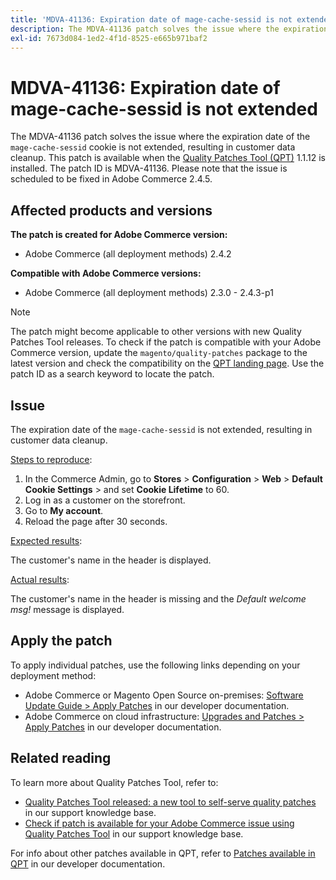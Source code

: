 ```yaml
---
title: 'MDVA-41136: Expiration date of mage-cache-sessid is not extended'
description: The MDVA-41136 patch solves the issue where the expiration date of the `mage-cache-sessid` cookie is not extended, resulting in customer data cleanup. This patch is available when the [Quality Patches Tool (QPT)](/help/announcements/adobe-commerce-announcements/magento-quality-patches-released-new-tool-to-self-serve-quality-patches.md) 1.1.12 is installed. The patch ID is MDVA-41136. Please note that the issue is scheduled to be fixed in Adobe Commerce 2.4.5.
exl-id: 7673d084-1ed2-4f1d-8525-e665b971baf2
---
```

# MDVA-41136: Expiration date of mage-cache-sessid is not extended

The MDVA-41136 patch solves the issue where the expiration date of the `mage-cache-sessid` cookie is not extended, resulting in customer data cleanup. This patch is available when the [Quality Patches Tool (QPT)](/help/announcements/adobe-commerce-announcements/magento-quality-patches-released-new-tool-to-self-serve-quality-patches.md) 1.1.12 is installed. The patch ID is MDVA-41136. Please note that the issue is scheduled to be fixed in Adobe Commerce 2.4.5.

## Affected products and versions

**The patch is created for Adobe Commerce version:**

* Adobe Commerce (all deployment methods) 2.4.2

**Compatible with Adobe Commerce versions:**

* Adobe Commerce (all deployment methods) 2.3.0 - 2.4.3-p1

>[!NOTE]
>
>The patch might become applicable to other versions with new Quality Patches Tool releases. To check if the patch is compatible with your Adobe Commerce version, update the `magento/quality-patches` package to the latest version and check the compatibility on the [QPT landing page](https://devdocs.magento.com/quality-patches/tool.html#patch-grid). Use the patch ID as a search keyword to locate the patch.

## Issue

The expiration date of the `mage-cache-sessid` is not extended, resulting in customer data cleanup.

<u>Steps to reproduce</u>:

1. In the Commerce Admin, go to **Stores** > **Configuration** > **Web** > **Default Cookie Settings** > and set **Cookie Lifetime** to 60.
1. Log in as a customer on the storefront.
1. Go to **My account**.
1. Reload the page after 30 seconds.

<u>Expected results</u>:

The customer's name in the header is displayed.

<u>Actual results</u>:

The customer's name in the header is missing and the *Default welcome msg!* message  is displayed.

## Apply the patch

To apply individual patches, use the following links depending on your deployment method:

* Adobe Commerce or Magento Open Source on-premises: [Software Update Guide > Apply Patches](https://devdocs.magento.com/guides/v2.4/comp-mgr/patching/mqp.html) in our developer documentation.
* Adobe Commerce on cloud infrastructure: [Upgrades and Patches > Apply Patches](https://devdocs.magento.com/cloud/project/project-patch.html) in our developer documentation.

## Related reading

To learn more about Quality Patches Tool, refer to:

* [Quality Patches Tool released: a new tool to self-serve quality patches](/help/announcements/adobe-commerce-announcements/magento-quality-patches-released-new-tool-to-self-serve-quality-patches.md) in our support knowledge base.
* [Check if patch is available for your Adobe Commerce issue using Quality Patches Tool](/help/support-tools/patches-available-in-qpt-tool/check-patch-for-magento-issue-with-magento-quality-patches.md) in our support knowledge base.

For info about other patches available in QPT, refer to [Patches available in QPT](https://devdocs.magento.com/quality-patches/tool.html#patch-grid) in our developer documentation.
